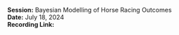 **Session:** Bayesian Modelling of Horse Racing Outcomes <br>
**Date:** July 18, 2024 <br>
**Recording Link:** 
